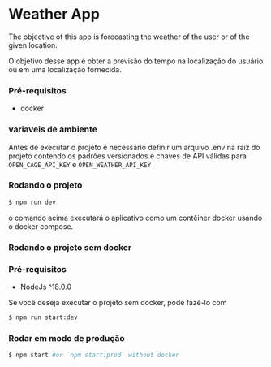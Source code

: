 # Weather App

The objective of this app is forecasting the weather of the user or of the given location.

O objetivo desse app é obter a previsão do tempo na localização do usuário ou em uma localização fornecida.

### Pré-requisitos

-   docker

### variaveis de ambiente

Antes de executar o projeto é necessário definir um arquivo .env na raiz do projeto contendo os padrões versionados e chaves de API válidas para `OPEN_CAGE_API_KEY` e `OPEN_WEATHER_API_KEY`

### Rodando o projeto

```bash
$ npm run dev
```

o comando acima executará o aplicativo como um contêiner docker usando o docker compose.

### Rodando o projeto sem docker

### Pré-requisitos

-   NodeJs ^18.0.0

Se você deseja executar o projeto sem docker, pode fazê-lo com

```bash
$ npm run start:dev
```

### Rodar em modo de produção

```bash
$ npm start #or `npm start:prod` without docker
```
